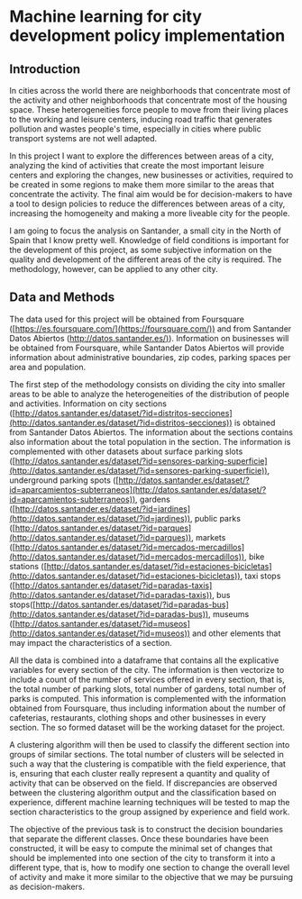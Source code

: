 

# Machine learning for city development policy implementation

## Introduction

In cities across the world there are neighborhoods that concentrate most of the activity and other neighborhoods that concentrate most of the housing space. These heterogeneities force people to move from their living places to the working and leisure centers, inducing road traffic that generates pollution and wastes people's time, especially in cities where public transport systems are not well adapted.

In this project I want to explore the differences between areas of a city, analyzing the kind of activities that create the most important leisure centers and exploring the changes, new businesses or activities, required to be created in some regions to make them more similar to the areas that concentrate the activity. The final aim would be for decision-makers to have a tool to design policies to reduce the differences between areas of a city, increasing the homogeneity and making a more liveable city for the people.

I am going to focus the analysis on Santander, a small city in the North of Spain that I know pretty well. Knowledge of field conditions is important for the development of this project, as some subjective information on the quality and development of the different areas of the city is required. The methodology, however, can be applied to any other city.

## Data and Methods

The data used for this project will be obtained from Foursquare ([https://es.foursquare.com/](https://foursquare.com/)) and from Santander Datos Abiertos ([http://datos.santander.es/)](http://datos.santander.es/)). Information on businesses will be obtained from Foursquare, while Santander Datos Abiertos will provide information about administrative boundaries, zip codes, parking spaces per area and population.

The first step of the methodology consists on dividing the city into smaller areas to be able to analyze the heterogeneities of the distribution of people and activities. Information on city sections ([http://datos.santander.es/dataset/?id=distritos-secciones](http://datos.santander.es/dataset/?id=distritos-secciones)) is obtained from Santander Datos Abiertos. The information about the sections contains also information about the total population in the section. The information is complemented with other datasets about surface parking slots ([http://datos.santander.es/dataset/?id=sensores-parking-superficie](http://datos.santander.es/dataset/?id=sensores-parking-superficie)), underground parking spots ([http://datos.santander.es/dataset/?id=aparcamientos-subterraneos](http://datos.santander.es/dataset/?id=aparcamientos-subterraneos)), gardens ([http://datos.santander.es/dataset/?id=jardines](http://datos.santander.es/dataset/?id=jardines)), public parks ([http://datos.santander.es/dataset/?id=parques](http://datos.santander.es/dataset/?id=parques)), markets ([http://datos.santander.es/dataset/?id=mercados-mercadillos](http://datos.santander.es/dataset/?id=mercados-mercadillos)), bike stations ([http://datos.santander.es/dataset/?id=estaciones-bicicletas](http://datos.santander.es/dataset/?id=estaciones-bicicletas)), taxi stops ([http://datos.santander.es/dataset/?id=paradas-taxis](http://datos.santander.es/dataset/?id=paradas-taxis)), bus stops([http://datos.santander.es/dataset/?id=paradas-bus](http://datos.santander.es/dataset/?id=paradas-bus)), museums ([http://datos.santander.es/dataset/?id=museos](http://datos.santander.es/dataset/?id=museos)) and other elements that may impact the characteristics of a section.

All the data is combined into a dataframe that contains all the explicative variables for every section of the city. The information is then vectorize to include a count of the number of services offered in every section, that is, the total number of parking slots, total number of gardens, total number of parks is computed. This information is complemented with the information obtained from Foursquare, thus including information about the number of cafeterias, restaurants, clothing shops and other businesses in every section. The so formed dataset will be the working dataset for the project.

A clustering algorithm will then be used to classify the different section into groups of similar sections. The total number of clusters will be selected in such a way that the clustering is compatible with the field experience, that is, ensuring that each cluster really represent a quantity and quality of activity that can be observed on the field. If discrepancies are observed between the clustering algorithm output and the classification based on experience, different machine learning techniques will be tested to map the section characteristics to the group assigned by experience and field work.

The objective of the previous task is to construct the decision boundaries that separate the different classes. Once these boundaries have been constructed, it will be easy to compute the minimal set of changes that should be implemented into one section of the city to transform it into a different type, that is, how to modify one section to change the overall level of activity and make it more similar to the objective that we may be pursuing as decision-makers.
